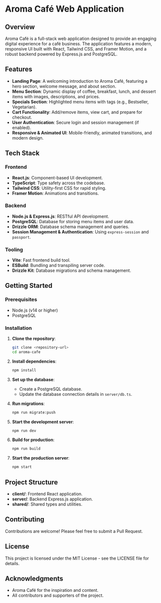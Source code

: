 # Aroma Café Web Application

## Overview

Aroma Café is a full-stack web application designed to provide an engaging digital experience for a café business. The application features a modern, responsive UI built with React, Tailwind CSS, and Framer Motion, and a robust backend powered by Express.js and PostgreSQL.

## Features

- **Landing Page**: A welcoming introduction to Aroma Café, featuring a hero section, welcome message, and about section.
- **Menu Section**: Dynamic display of coffee, breakfast, lunch, and dessert items with images, descriptions, and prices.
- **Specials Section**: Highlighted menu items with tags (e.g., Bestseller, Vegetarian).
- **Cart Functionality**: Add/remove items, view cart, and prepare for checkout.
- **User Authentication**: Secure login and session management (if enabled).
- **Responsive & Animated UI**: Mobile-friendly, animated transitions, and modern design.

## Tech Stack

### Frontend
- **React.js**: Component-based UI development.
- **TypeScript**: Type safety across the codebase.
- **Tailwind CSS**: Utility-first CSS for rapid styling.
- **Framer Motion**: Animations and transitions.

### Backend
- **Node.js & Express.js**: RESTful API development.
- **PostgreSQL**: Database for storing menu items and user data.
- **Drizzle ORM**: Database schema management and queries.
- **Session Management & Authentication**: Using `express-session` and `passport`.

### Tooling
- **Vite**: Fast frontend build tool.
- **ESBuild**: Bundling and transpiling server code.
- **Drizzle Kit**: Database migrations and schema management.

## Getting Started

### Prerequisites
- Node.js (v14 or higher)
- PostgreSQL

### Installation

1. **Clone the repository**:
   ```bash
   git clone <repository-url>
   cd aroma-cafe
   ```

2. **Install dependencies**:
   ```bash
   npm install
   ```

3. **Set up the database**:
   - Create a PostgreSQL database.
   - Update the database connection details in `server/db.ts`.

4. **Run migrations**:
   ```bash
   npm run migrate:push
   ```

5. **Start the development server**:
   ```bash
   npm run dev
   ```

6. **Build for production**:
   ```bash
   npm run build
   ```

7. **Start the production server**:
   ```bash
   npm start
   ```

## Project Structure

- **client/**: Frontend React application.
- **server/**: Backend Express.js application.
- **shared/**: Shared types and utilities.

## Contributing

Contributions are welcome! Please feel free to submit a Pull Request.

## License

This project is licensed under the MIT License - see the LICENSE file for details.

## Acknowledgments

- Aroma Café for the inspiration and content.
- All contributors and supporters of the project. 